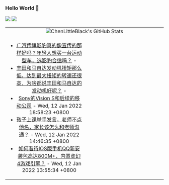 ### Hello World 👋

[![](https://img.shields.io/badge/@ChenLittleBlack-1a6c81?style=flat&logo=java&logoColor=1a6c81&label=Java&colorA=ffffff)](https://www.java.com/)
[![](https://img.shields.io/badge/@ChenLittleBlack-41b883?style=flat&logo=vuedotjs&logoColor=41b883&label=Vue&colorA=ffffff)](https://cn.vuejs.org/)

<table>
<tr>
<td colspan="2" style="text-align: center;">
<img alt="ChenLittleBlack's GitHub Stats" src="https://github-readme-stats.vercel.app/api?username=ChenLittleBlack&show_icons=true&icon_color=CE1D2D&text_color=718096&bg_color=ffffff&hide_title=true" />
</td>
</tr>
<tr>
<td align="center" valign="middle">

<!-- START_SECTION:blog -->
* <a href='http://www.zhihu.com/question/479675577/answer/2306633736?utm_campaign=rss&utm_medium=rss&utm_source=rss&utm_content=title' target='_blank'>广汽传祺影豹真的像宣传的那样好吗？年轻人想买一台运动型车，选影豹合适吗？</a> - 
* <a href='http://www.zhihu.com/question/447334290/answer/1764224457?utm_campaign=rss&utm_medium=rss&utm_source=rss&utm_content=title' target='_blank'>丰田和马自达发动机扭矩那么低，达到最大扭矩的转速还很高，为啥都说丰田和马自达的发动机好呢？</a> - 
* <a href='http://zhuanlan.zhihu.com/p/455842570?utm_campaign=rss&utm_medium=rss&utm_source=rss&utm_content=title' target='_blank'>Sony的Vision S和后续的移动公司</a> - Wed, 12 Jan 2022 18:58:23 +0800
* <a href='http://www.zhihu.com/question/510962648/answer/2307702191?utm_campaign=rss&utm_medium=rss&utm_source=rss&utm_content=title' target='_blank'>孩子上课举手发言，老师不点他名，家长该怎么和老师沟通？</a> - Wed, 12 Jan 2022 14:46:35 +0800
* <a href='http://www.zhihu.com/question/510686648/answer/2307642754?utm_campaign=rss&utm_medium=rss&utm_source=rss&utm_content=title' target='_blank'>如何看待IOS版手机QQ新安装包高达800M+，内置虚幻4游戏引擎？</a> - Wed, 12 Jan 2022 13:55:34 +0800
<!-- END_SECTION:blog -->

</td>
<td valign="middle" width="50%">

<!-- START_SECTION:douban -->

<!-- END_SECTION:douban -->

</td>
</tr>
</table>
